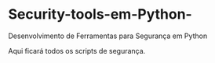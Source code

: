 # Security-tools-em-Python-
Desenvolvimento de Ferramentas para Segurança em Python  

Aqui ficará todos os scripts de segurança.




